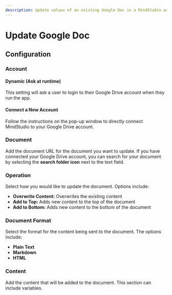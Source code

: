 ```yaml
---
description: Update values of an existing Google Doc in a MindStudio workflow
---
```


# Update Google Doc

## Configuration

### Account&#x20;

#### Dynamic (Ask at runtime)

This setting will ask a user to login to their Google Drive account when they run the app.

#### Connect a New Account

Follow the instructions on the pop-up window to directly connect MindStudio to your Google Drive account.&#x20;

### Document&#x20;

Add the document URL for the document you want to update. If you have connected your Google Drive account, you can search for your document by selecting the **search folder icon** next to the text field.&#x20;

### Operation

Select how you would like to update the document. Options include:

* **Overwrite Content:** Overwrites the existing content
* **Add to Top:** Adds new content to the top of the document&#x20;
* **Add to Bottom:** Adds new content to the bottom of the document

### Document Format&#x20;

Select the format for the content being sent to the document. The options include:

* **Plain Text**
* **Markdown**
* **HTML**

### **Content**&#x20;

Add the content that will be added to the document. This section can include variables.
